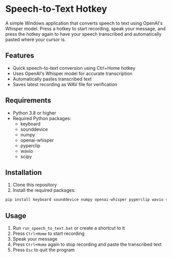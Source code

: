 # Speech-to-Text Hotkey

A simple Windows application that converts speech to text using OpenAI's Whisper model. Press a hotkey to start recording, speak your message, and press the hotkey again to have your speech transcribed and automatically pasted where your cursor is.

## Features
- Quick speech-to-text conversion using Ctrl+Home hotkey
- Uses OpenAI's Whisper model for accurate transcription
- Automatically pastes transcribed text
- Saves latest recording as WAV file for verification

## Requirements
- Python 3.8 or higher
- Required Python packages:
  - keyboard
  - sounddevice
  - numpy
  - openai-whisper
  - pyperclip
  - wavio
  - scipy

## Installation

1. Clone this repository
2. Install the required packages:
```bash
pip install keyboard sounddevice numpy openai-whisper pyperclip wavio scipy
```

## Usage
1. Run `run_speech_to_text.bat` or create a shortcut to it
2. Press `Ctrl+Home` to start recording
3. Speak your message
4. Press `Ctrl+Home` again to stop recording and paste the transcribed text
5. Press `Esc` to quit the program
